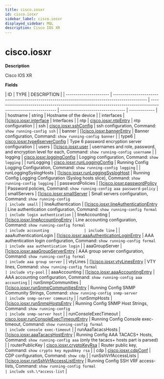 ```yaml
---
title: cisco.iosxr
id: cisco.iosxr
sidebar_label: cisco.iosxr
displayed_sidebar: MQL
description: Cisco IOS XR
---
```


# cisco.iosxr

**Description**

Cisco IOS XR

**Fields**

| ID                     | TYPE                                                                                            | DESCRIPTION                                                                                                  |
| ---------------------- | ----------------------------------------------------------------------------------------------- | ------------------------------------------------------------------------------------------------------------ | --------------------------------- | ------------- |
| hostname               | string                                                                                          | Hostname of the device                                                                                       |
| interfaces             | &#91;&#93;[cisco.iosxr.interface](cisco.iosxr.interface.md)                                     | Interfaces                                                                                                   |
| ntp                    | [cisco.iosxr.ntpEntry](cisco.iosxr.ntpentry.md)                                                 | ntp configuration                                                                                            |
| ssh                    | [cisco.iosxr.sshConfig](cisco.iosxr.sshconfig.md)                                               | ssh configuration, Command: `show running-config ssh`                                                        |
| banner                 | &#91;&#93;[cisco.iosxr.bannerEntry](cisco.iosxr.bannerentry.md)                                 | Banner configuration, Command: `show running-config banner`                                                  |
| type6                  | [cisco.iosxr.type6serverConfig](cisco.iosxr.type6serverconfig.md)                               | Type 6 password encryption server configuration                                                              |
| users                  | &#91;&#93;[cisco.iosxr.user](cisco.iosxr.user.md)                                               | usernames and role, password, and encryption level for each, Command: `show running-config username`         |
| logging                | [cisco.iosxr.loggingConfig](cisco.iosxr.loggingconfig.md)                                       | Logging configuration, Command: `show logging`                                                               |
| runLogging             | [cisco.iosxr.runLoggingConfig](cisco.iosxr.runloggingconfig.md)                                 | Running Config Logging Configuration, Command: `show running-config logging`                                 |
| runLoggingSyslogHosts  | &#91;&#93;[cisco.iosxr.runLoggingSyslogHost](cisco.iosxr.runloggingsysloghost.md)               | Running Config Logging Configuration (Syslog hosts slice), Command: `show running-config logging`            |
| passwordPolicies       | &#91;&#93;[cisco.iosxr.passwordPolicy](cisco.iosxr.passwordpolicy.md)                           | Password policies, Command: `show running-config aaa password-policy`                                        |
| smallServers           | &#91;&#93;[cisco.iosxr.smallServer](cisco.iosxr.smallserver.md)                                 | Small servers configuration, Command: `show running-config                                                   | include small`                    |
| lineAuthentication     | &#91;&#93;[cisco.iosxr.lineAuthenticationEntry](cisco.iosxr.lineauthenticationentry.md)         | Line authentication configuration, Command: `show running-config formal                                      | include login authentication`     |
| lineAccounting         | &#91;&#93;[cisco.iosxr.lineAccountingEntry](cisco.iosxr.lineaccountingentry.md)                 | Line accounting configuration, Command: `show running-config formal                                          | include accounting                | include line` |
| aaaAuthenticationLogin | &#91;&#93;[cisco.iosxr.aaaAuthenticationLoginEntry](cisco.iosxr.aaaauthenticationloginentry.md) | AAA authentication login configuration, Command: `show running-config formal                                 | include aaa authentication login` |
| aaaGroupServer         | &#91;&#93;[cisco.iosxr.aaaGroupServerEntry](cisco.iosxr.aaagroupserverentry.md)                 | AAA group server configuration, Command: `show running-config formal                                         | include aaa group server`         |
| vtyLines               | &#91;&#93;[cisco.iosxr.vtyLinesEntry](cisco.iosxr.vtylinesentry.md)                             | VTY lines, Command: `show running-config formal                                                              | include vty-pool`                 |
| aaaAccounting          | &#91;&#93;[cisco.iosxr.aaaAccountingEntry](cisco.iosxr.aaaaccountingentry.md)                   | AAA accounting configuration, Command: `show running-config aaa accounting`                                  |
| runSnmpCommunities     | &#91;&#93;[cisco.iosxr.runSnmpCommunitiesEntry](cisco.iosxr.runsnmpcommunitiesentry.md)         | Running Config SNMP Community Strings, Command: `show running-config snmp-server                             | include snmp-server community`    |
| runSnmpHosts           | &#91;&#93;[cisco.iosxr.runSnmpHostsEntry](cisco.iosxr.runsnmphostsentry.md)                     | Running Config SNMP Host Strings, Command: `show running-config                                              | include snmp-server host`         |
| runConsoleExecTimeout  | [cisco.iosxr.runConsoleExecTimeoutEntry](cisco.iosxr.runconsoleexectimeoutentry.md)             | Running Config Console exec-timeout, Command: `show running-config formal                                    | include console exec-timeout`     |
| runAaaTacacsHosts      | &#91;&#93;[cisco.iosxr.aaaTacacsHostEntry](cisco.iosxr.aaatacacshostentry.md)                   | Running Config AAA TACACS+ Hosts, Command: `show running-config aaa` (only the tacacs+ hosts part is parsed) |
| routerPublicKey        | [cisco.iosxr.cryptoKeyRsa](cisco.iosxr.cryptokeyrsa.md)                                         | Router public key, Command: `show crypto key mypubkey rsa`                                                   |
| cdp                    | [cisco.iosxr.cdpConf](cisco.iosxr.cdpconf.md)                                                   | CDP configuration, Command: `show cdp`                                                                       |
| runSshVrfAccessLists   | &#91;&#93;[cisco.iosxr.runSshVrfAccessListEntry](cisco.iosxr.runsshvrfaccesslistentry.md)       | Running Config SSH VRF access-lists, Command: `show running-config formal                                    | include ssh.\*access-list`        |
